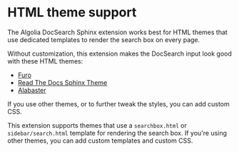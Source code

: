 # HTML theme support

The Algolia DocSearch Sphinx extension works best for HTML themes that use dedicated templates to render the search box on every page.

Without customization, this extension makes the DocSearch input look good with these HTML themes:

- [Furo](https://pradyunsg.me/furo/)
- [Read The Docs Sphinx Theme](https://sphinx-rtd-theme.readthedocs.io/en/stable/)
- [Alabaster](https://alabaster.readthedocs.io/en/latest/)

If you use other themes, or to further tweak the styles, you can add custom CSS.

This extension supports themes that use a `searchbox.html` or `sidebar/search.html` template for rendering the search box.
If you're using other themes, you can add custom templates and custom CSS.
